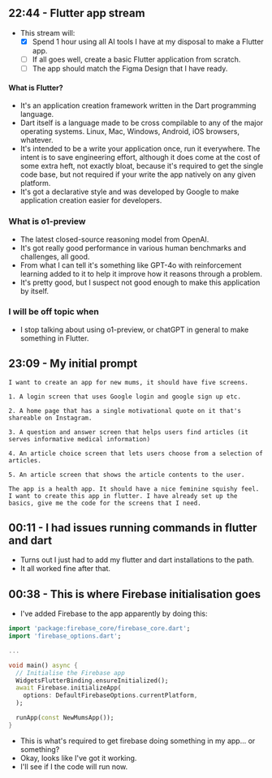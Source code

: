 ## 22:44 - Flutter app stream
- This stream will:
	- [x] Spend 1 hour using all AI tools I have at my disposal to make a Flutter app.
	- [ ] If all goes well, create a basic Flutter application from scratch.
	- [ ] The app should match the Figma Design that I have ready.

#### What is Flutter?
- It's an application creation framework written in the Dart programming language.
- Dart itself is a language made to be cross compilable to any of the major operating systems. Linux, Mac, Windows, Android, iOS browsers, whatever.
- It's intended to be a write your application once, run it everywhere. The intent is to save engineering effort, although it does come at the cost of some extra heft, not exactly bloat, because it's required to get the single code base, but not required if your write the app natively on any given platform.
- It's got a declarative style and was developed by Google to make application creation easier for developers.

### What is o1-preview
- The latest closed-source reasoning model from OpenAI.
- It's got really good performance in various human benchmarks and challenges, all good.
- From what I can tell it's something like GPT-4o with reinforcement learning added to it to help it improve how it reasons through a problem.
- It's pretty good, but I suspect not good enough to make this application by itself.

### I will be off topic when
- I stop talking about using o1-preview, or chatGPT in general to make something in Flutter.


## 23:09 - My initial prompt
```
I want to create an app for new mums, it should have five screens.

1. A login screen that uses Google login and google sign up etc.

2. A home page that has a single motivational quote on it that's shareable on Instagram.

3. A question and answer screen that helps users find articles (it serves informative medical information)

4. An article choice screen that lets users choose from a selection of articles.

5. An article screen that shows the article contents to the user.

The app is a health app. It should have a nice feminine squishy feel. I want to create this app in flutter. I have already set up the basics, give me the code for the screens that I need.
```

## 00:11 - I had issues running commands in flutter and dart
- Turns out I just had to add my flutter and dart installations to the path.
- It all worked fine after that.

## 00:38 - This is where Firebase initialisation goes
- I've added Firebase to the app apparently by doing this:
```dart
import 'package:firebase_core/firebase_core.dart';
import 'firebase_options.dart';

...

void main() async {
  // Initialise the Firebase app
  WidgetsFlutterBinding.ensureInitialized();
  await Firebase.initializeApp(
    options: DefaultFirebaseOptions.currentPlatform,
  );

  runApp(const NewMumsApp());
}
```
- This is what's required to get firebase doing something in my app... or something?
- Okay, looks like I've got it working.
- I'll see if I the code will run now.